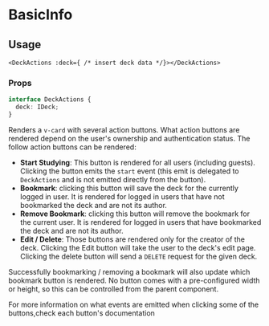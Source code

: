 # BasicInfo

## Usage

```vue
<DeckActions :deck={ /* insert deck data */}></DeckActions>
```

### Props

```typescript
interface DeckActions {
  deck: IDeck;
}
```

Renders a `v-card` with several action buttons. What action buttons are rendered depend on the user's ownership and authentication status. The follow action buttons can be rendered:

- **Start Studying**: This button is rendered for all users (including guests). Clicking the button emits the `start` event (this emit is delegated to `DeckActions` and is not emitted directly from the button).
- **Bookmark**: clicking this button will save the deck for the currently logged in user. It is rendered for logged in users that have not bookmarked the deck and are not its author.
- **Remove Bookmark**: clicking this button will remove the bookmark for the current user. It is rendered for logged in users that have bookmarked the deck and are not its author.
- **Edit / Delete**: Those buttons are rendered only for the creator of the deck. Clicking the Edit button will take the user to the deck's edit page. Clicking the delete button will send a `DELETE` request for the given deck.

Successfully bookmarking / removing a bookmark will also update which bookmark button is rendered. No button comes with a pre-configured width or height, so this can be controlled from the parent component.

For more information on what events are emitted when clicking some of the buttons,check each button's documentation
